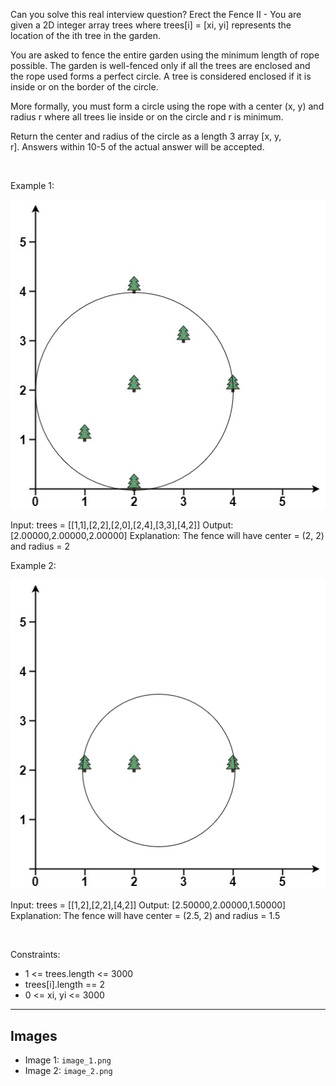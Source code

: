 Can you solve this real interview question? Erect the Fence II - You are given a 2D integer array trees where trees[i] = [xi, yi] represents the location of the ith tree in the garden.

You are asked to fence the entire garden using the minimum length of rope possible. The garden is well-fenced only if all the trees are enclosed and the rope used forms a perfect circle. A tree is considered enclosed if it is inside or on the border of the circle.

More formally, you must form a circle using the rope with a center (x, y) and radius r where all trees lie inside or on the circle and r is minimum.

Return the center and radius of the circle as a length 3 array [x, y, r]. Answers within 10-5 of the actual answer will be accepted.

 

Example 1:

![Example 1](./image_1.png)


Input: trees = [[1,1],[2,2],[2,0],[2,4],[3,3],[4,2]]
Output: [2.00000,2.00000,2.00000]
Explanation: The fence will have center = (2, 2) and radius = 2


Example 2:

![Example 2](./image_2.png)


Input: trees = [[1,2],[2,2],[4,2]]
Output: [2.50000,2.00000,1.50000]
Explanation: The fence will have center = (2.5, 2) and radius = 1.5


 

Constraints:

 * 1 <= trees.length <= 3000
 * trees[i].length == 2
 * 0 <= xi, yi <= 3000

---

## Images

- Image 1: `image_1.png`
- Image 2: `image_2.png`
